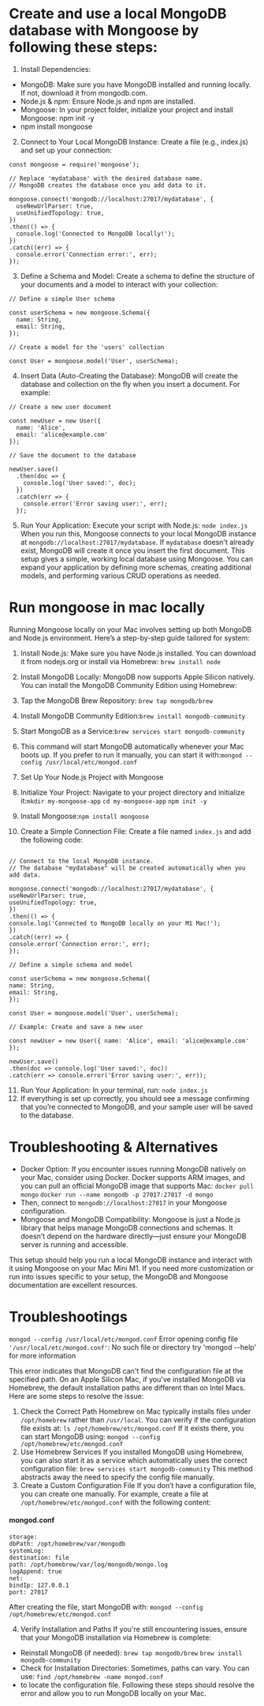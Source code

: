# Create and use a local MongoDB database with Mongoose by following these steps:

1. Install Dependencies:

- MongoDB: Make sure you have MongoDB installed and running locally. If not, download it from mongodb.com.
- Node.js & npm: Ensure Node.js and npm are installed.
- Mongoose: In your project folder, initialize your project and install Mongoose: npm init -y
- npm install mongoose

2. Connect to Your Local MongoDB Instance:
   Create a file (e.g., index.js) and set up your connection:

```
const mongoose = require('mongoose');

// Replace 'mydatabase' with the desired database name.
// MongoDB creates the database once you add data to it.

mongoose.connect('mongodb://localhost:27017/mydatabase', {
  useNewUrlParser: true,
  useUnifiedTopology: true,
})
.then(() => {
  console.log('Connected to MongoDB locally!');
})
.catch((err) => {
  console.error('Connection error:', err);
});
```

3. Define a Schema and Model:
   Create a schema to define the structure of your documents and a model to interact with your collection:

```
// Define a simple User schema

const userSchema = new mongoose.Schema({
  name: String,
  email: String,
});

// Create a model for the 'users' collection

const User = mongoose.model('User', userSchema);
```

4. Insert Data (Auto-Creating the Database):
   MongoDB will create the database and collection on the fly when you insert a document. For example:

```
// Create a new user document

const newUser = new User({
  name: 'Alice',
  email: 'alice@example.com'
});

// Save the document to the database

newUser.save()
  .then(doc => {
    console.log('User saved:', doc);
  })
  .catch(err => {
    console.error('Error saving user:', err);
  });
```

5. Run Your Application:
   Execute your script with Node.js:
   ``node index.js``
   When you run this, Mongoose connects to your local MongoDB instance at ``mongodb://localhost:27017/mydatabase``. If ``mydatabase`` doesn't already exist, MongoDB will create it once you insert the first document.
   This setup gives a simple, working local database using Mongoose. You can expand your application by defining more schemas, creating additional models, and performing various CRUD operations as needed.

# Run mongoose in mac locally

Running Mongoose locally on your Mac involves setting up both MongoDB and Node.js environment. Here’s a step-by-step guide tailored for system:

1. Install Node.js:
   Make sure you have Node.js installed. You can download it from nodejs.org or install via Homebrew:
   ``brew install node``

2. Install MongoDB Locally:
   MongoDB now supports Apple Silicon natively. You can install the MongoDB Community Edition using Homebrew:
3. Tap the MongoDB Brew Repository: ``brew tap mongodb/brew``

4. Install MongoDB Community Edition:``brew install mongodb-community``

5. Start MongoDB as a Service:``brew services start mongodb-community``

6. This command will start MongoDB automatically whenever your Mac boots up. If you prefer to run it manually, you can start it with:``mongod --config /usr/local/etc/mongod.conf``

7. Set Up Your Node.js Project with Mongoose

8. Initialize Your Project: Navigate to your project directory and initialize it:``mkdir my-mongoose-app``
``cd my-mongoose-app``
``npm init -y``

9. Install Mongoose:``npm install mongoose``

10. Create a Simple Connection File: Create a file named ``index.js`` and add the following code:

```const mongoose = require('mongoose');

// Connect to the local MongoDB instance.
// The database "mydatabase" will be created automatically when you add data.

mongoose.connect('mongodb://localhost:27017/mydatabase', {
useNewUrlParser: true,
useUnifiedTopology: true,
})
.then(() => {
console.log('Connected to MongoDB locally on your M1 Mac!');
})
.catch((err) => {
console.error('Connection error:', err);
});

// Define a simple schema and model

const userSchema = new mongoose.Schema({
name: String,
email: String,
});

const User = mongoose.model('User', userSchema);

// Example: Create and save a new user

const newUser = new User({ name: 'Alice', email: 'alice@example.com' });

newUser.save()
.then(doc => console.log('User saved:', doc))
.catch(err => console.error('Error saving user:', err));
```
11. Run Your Application: In your terminal, run: ``node index.js``
12. If everything is set up correctly, you should see a message confirming that you’re connected to MongoDB, and your sample user will be saved to the database.

# Troubleshooting & Alternatives

- Docker Option: If you encounter issues running MongoDB natively on your Mac, consider using Docker. Docker supports ARM images, and you can pull an official MongoDB image that supports Mac: ``docker pull mongo``
``docker run --name mongodb -p 27017:27017 -d mongo``
- Then, connect to ``mongodb://localhost:27017`` in your Mongoose configuration.
- Mongoose and MongoDB Compatibility: Mongoose is just a Node.js library that helps manage MongoDB connections and schemas. It doesn’t depend on the hardware directly—just ensure your MongoDB server is running and accessible.

This setup should help you run a local MongoDB instance and interact with it using Mongoose on your Mac Mini M1. If you need more customization or run into issues specific to your setup, the MongoDB and Mongoose documentation are excellent resources.

# Troubleshootings

``mongod --config /usr/local/etc/mongod.conf`` Error opening config file ``'/usr/local/etc/mongod.conf'``: No such file or directory try 'mongod --help' for more information

This error indicates that MongoDB can't find the configuration file at the specified path. On an Apple Silicon Mac, if you've installed MongoDB via Homebrew, the default installation paths are different than on Intel Macs. Here are some steps to resolve the issue:

1. Check the Correct Path
   Homebrew on Mac typically installs files under ``/opt/homebrew`` rather than ``/usr/local``. You can verify if the configuration file exists at:
   ``ls /opt/homebrew/etc/mongod.conf``
   If it exists there, you can start MongoDB using:
   ``mongod --config /opt/homebrew/etc/mongod.conf``
2. Use Homebrew Services
   If you installed MongoDB using Homebrew, you can also start it as a service which automatically uses the correct configuration file:
   ``brew services start mongodb-community``
   This method abstracts away the need to specify the config file manually.
3. Create a Custom Configuration File
   If you don’t have a configuration file, you can create one manually. For example, create a file at ``/opt/homebrew/etc/mongod.conf`` with the following content:

#### mongod.conf

```
storage:
dbPath: /opt/homebrew/var/mongodb
systemLog:
destination: file
path: /opt/homebrew/var/log/mongodb/mongo.log
logAppend: true
net:
bindIp: 127.0.0.1
port: 27017
```
After creating the file, start MongoDB with:
``mongod --config /opt/homebrew/etc/mongod.conf``

4. Verify Installation and Paths
If you're still encountering issues, ensure that your MongoDB installation via Homebrew is complete:

- Reinstall MongoDB (if needed): ``brew tap mongodb/brew``
``brew install mongodb-community``
- Check for Installation Directories: Sometimes, paths can vary. You can use: ``find /opt/homebrew -name mongod.conf``
- to locate the configuration file.
  Following these steps should resolve the error and allow you to run MongoDB locally on your Mac.
